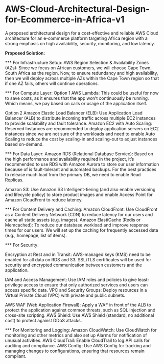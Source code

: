 # AWS-Cloud-Architectural-Design-for-Ecommerce-in-Africa-v1
A proposed architectural design for a cost-effective and reliable AWS Cloud architecture for an e-commerce platform targeting Africa region with a strong emphasis on high availability, security, monitoring, and low latency.

<b>Proposed Solution:</b>

*** For Infrastructure Setup:
AWS Region Selection & Availability Zones (AZs): Since we focus on African customers, we will choose Cape Town, South Africa as the region. Now, to ensure redundancy and high availability, then we will deploy across multiple AZs within the Cape Town region so that if one AZ fails, others will continue operations.


*** For Compute Layer:
Option 1
 AWS Lambda: This could be useful for now to save costs, as it ensures that the app won't continuously be running. Which means, we pay based on calls or usage of the application itself.  

Option 2
Amazon Elastic Load Balancer (ELB): Use Application Load Balancer (ALB) to distribute incoming traffic across multiple EC2 instances to provide scalability and fault tolerance.
Amazon EC2 with Auto Scaling: Reserved Instances are recommended to deploy application servers on EC2 instances since we are not sure of the workloads and need to enable Auto Scaling to reduce the cost by scaling-in and scaling-out to adjust instances based on-demand.


*** For Data Layer:
Amazon RDS (Relational Database Service): Based on the high performance and availability required in the project, it’s recommended to use  RDS with Amazon Aurora to store our user information because of is fault-tolerant and automated backups. For the best practices to release much load from the primary DB, we need to enable Read Replicas. 

Amazon S3: Use Amazon S3 Intelligent-tiering (and also enable versioning and lifecycle policy) to store product images and enable Access Point for Amazon CloudFront to reduce latency.


*** For Content Delivery and Caching:
Amazon CloudFront: Use CloudFront as a Content Delivery Network (CDN) to reduce latency for our users and cache all static assets (e.g. images).
Amazon ElastiCache (Redis or Memcached): To reduce our database workload and improve response times for our users. We will set up the caching for frequently accessed data (e.g., homepage, list of items).


*** For Security:

Encryption at Rest and in Transit:
AWS-managed keys (KMS) need to be enabled for all data on RDS and S3.
SSL/TLS certificates will be used for security and encrypted communication between customers and the application.

IAM and Access Management: Use IAM roles and policies to give least-privilege access to ensure that only authorized services and users can access specific data.
VPC and Security Groups: Deploy resources in a Virtual Private Cloud (VPC) with private and public subnets.

AWS WAF (Web Application Firewall): Apply a WAF in front of the ALB to protect the application against common threats, such as SQL injection and cross-site scripting.
AWS Shield: Use AWS Shield (standard, no additional cost) to protect against DDoS attacks.


*** For Monitoring and Logging:
Amazon CloudWatch: Use CloudWatch for monitoring and other metrics and also set up Alarms for notification of unusual activities.
AWS CloudTrail: Enable CloudTrail to log API calls for auditing and compliance.
AWS Config: Use AWS Config for tracking and managing changes to configurations, ensuring that resources remain compliant.



